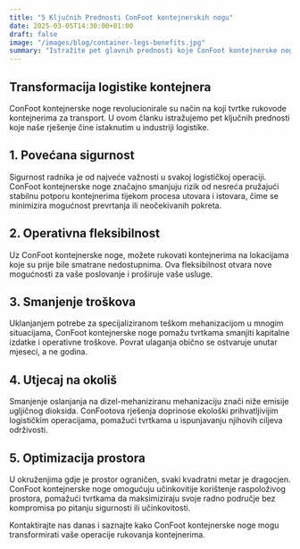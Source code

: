 ```yaml
---
title: "5 Ključnih Prednosti ConFoot kontejnerskih nogu"
date: 2025-03-05T14:30:00+01:00
draft: false
image: "/images/blog/container-legs-benefits.jpg"
summary: "Istražite pet glavnih prednosti koje ConFoot kontejnerske noge donose logističkim operacijama širom svijeta."
---
```


## Transformacija logistike kontejnera

ConFoot kontejnerske noge revolucionirale su način na koji tvrtke rukovode kontejnerima za transport. U ovom članku istražujemo pet ključnih prednosti koje naše rješenje čine istaknutim u industriji logistike.

## 1. Povećana sigurnost

Sigurnost radnika je od najveće važnosti u svakoj logističkoj operaciji. ConFoot kontejnerske noge značajno smanjuju rizik od nesreća pružajući stabilnu potporu kontejnerima tijekom procesa utovara i istovara, čime se minimizira mogućnost prevrtanja ili neočekivanih pokreta.

## 2. Operativna fleksibilnost

Uz ConFoot kontejnerske noge, možete rukovati kontejnerima na lokacijama koje su prije bile smatrane nedostupnima. Ova fleksibilnost otvara nove mogućnosti za vaše poslovanje i proširuje vaše usluge.

## 3. Smanjenje troškova

Uklanjanjem potrebe za specijaliziranom teškom mehanizacijom u mnogim situacijama, ConFoot kontejnerske noge pomažu tvrtkama smanjiti kapitalne izdatke i operativne troškove. Povrat ulaganja obično se ostvaruje unutar mjeseci, a ne godina.

## 4. Utjecaj na okoliš

Smanjenje oslanjanja na dizel-mehaniziranu mehanizaciju znači niže emisije ugljičnog dioksida. ConFootova rješenja doprinose ekološki prihvatljivijim logističkim operacijama, pomažući tvrtkama u ispunjavanju njihovih ciljeva održivosti.

## 5. Optimizacija prostora

U okruženjima gdje je prostor ograničen, svaki kvadratni metar je dragocjen. ConFoot kontejnerske noge omogućuju učinkovitije korištenje raspoloživog prostora, pomažući tvrtkama da maksimiziraju svoje radno područje bez kompromisa po pitanju sigurnosti ili učinkovitosti.

Kontaktirajte nas danas i saznajte kako ConFoot kontejnerske noge mogu transformirati vaše operacije rukovanja kontejnerima.